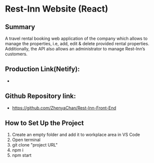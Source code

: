 # Rest-Inn Website (React)

## Summary

A travel rental booking web application of the company which allows to manage the properties, i.e, add, edit & delete provided rental properties. Additionally, the API also allows an administrator to manage Rest-Inn’s customers.

## Production Link(Netify): 
- 
## Github Repository link: 
- https://github.com/ZhenyaChan/Rest-Inn-Front-End

## How to Set Up the Project
1) Create an empty folder and add it to workplace area in VS Code
2) Open terminal
3) git clone "project URL"
4) npm i
5) npm start